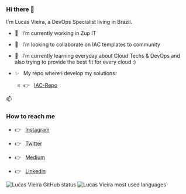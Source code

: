 ### Hi there 👋

I'm Lucas Vieira, a DevOps Specialist living in Brazil.

- 🔭 &nbsp; I’m currently working in Zup IT

- 🤔 &nbsp; I’m looking to collaborate on IAC templates to community

- 🌱 &nbsp; I’m currently learning everyday about Cloud Techs & DevOps and also trying to provide the best fit for every cloud :)

- ✨ &nbsp; My repo where i develop my solutions:

     - 👉 &nbsp; [IAC-Repo](https://github.com/lucasp0r/lucasp0r-iac-public.git)

📫 <h3> How to reach me </h3>

  - 👉 &nbsp; [Instagram](https://instragram.com/lucasp0r)

  - 👉 &nbsp; [Twitter](https://twitter.com/lucasp0rV2)

  - 👉 &nbsp; [Medium]()

  - 👉 &nbsp; [Linkedin](https://www.linkedin.com/in/lucasvieirap0r/)



![Lucas Vieira GitHub status](https://github-readme-stats.vercel.app/api/?username=lucasp0r&count_private=true&show_icons=true&theme=dark)
![Lucas Vieira most used languages](https://github-readme-stats.vercel.app/api/top-langs?username=lucasp0r&theme=dark&layout=compact)




<!--
**lucasp0r/lucasp0r** is a ✨ _special_ ✨ repository because its `README.md` (this file) appears on your GitHub profile.

Here are some ideas to get you started:

- 🔭 I’m currently working on ...
- 🌱 I’m currently learning ...
- 👯 I’m looking to collaborate on ...
- 🤔 I’m looking for help with ...
- 💬 Ask me about ...
- 📫 How to reach me: ...
- 😄 Pronouns: ...
- ⚡ Fun fact: ...
-->
